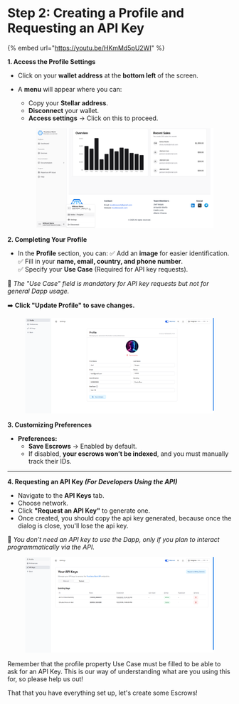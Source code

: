 # Step 2: Creating a Profile and Requesting an API Key

{% embed url="https://youtu.be/HKmMd5pU2WI" %}

**1. Access the Profile Settings**

* Click on your **wallet address** at the **bottom left** of the screen.
*   A **menu** will appear where you can:

    * Copy your **Stellar address**.
    * **Disconnect** your wallet.
    * **Access settings** → Click on this to proceed.



    <figure><img src="../../.gitbook/assets/image (2) (1) (1) (1).png" alt=""><figcaption></figcaption></figure>

**2. Completing Your Profile**

* In the **Profile** section, you can: ✅ Add an **image** for easier identification.\
  ✅ Fill in your **name, email, country, and phone number**.\
  ✅ Specify your **Use Case** (Required for API key requests).

🔹 _The "Use Case" field is mandatory for API key requests but not for general Dapp usage._

➡️ **Click "Update Profile" to save changes.**

<figure><img src="../../.gitbook/assets/image (35).png" alt=""><figcaption></figcaption></figure>

**3. Customizing Preferences**

* **Preferences:**
  * **Save Escrows** → Enabled by default.
  * If disabled, **your escrows won’t be indexed**, and you must manually track their IDs.

***

**4. Requesting an API Key&#x20;**_**(For Developers Using the API)**_

* Navigate to the **API Keys** tab.
* Choose network.
* Click **"Request an API Key"** to generate one.
* Once created, you should copy the api key generated, because once the dialog is close, you'll lose the api key.

📌 _You don’t need an API key to use the Dapp, only if you plan to interact programmatically via the API._

<figure><img src="../../.gitbook/assets/image (36).png" alt=""><figcaption></figcaption></figure>

Remember that the profile property Use Case must be filled to be able to ask for an API Key. This is our way of understanding what are you using this for, so please help us out!

That that you have everything set up, let's create some Escrows!&#x20;



